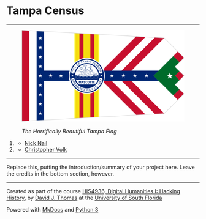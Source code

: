# Tampa Census

---

<figure>

![](imgs/956px-Flag_of_Tampa,_Florida.png)


<figcaption>

*The Horrifically Beautiful Tampa Flag*

</figcaption>

</figure>

1. * [Nick Nail](mailto:nnail@mail.usf.edu)
2. * [Christopher Volk](mailto:cvolk@mail.usf.edu)


---

Replace this, putting the introduction/summary of your project here. Leave the credits in the bottom section, however.

---

Created as part of the course [HIS4936, Digital Humanities I: Hacking History](https://hacking-history.readthedocs.io), by [David J. Thomas](https://github.com/thePortus) at the [University of South Florida](https://www.usf.edu)

Powered with [MkDocs](https://mkdocs.org) and [Python 3](https://python.org)
